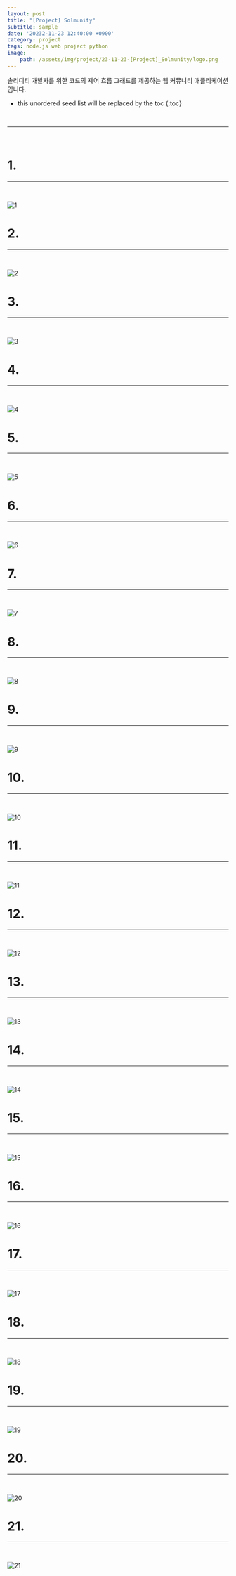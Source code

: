 ```yaml
---
layout: post
title: "[Project] Solmunity"
subtitle: sample
date: '20232-11-23 12:40:00 +0900'
category: project
tags: node.js web project python
image:
    path: /assets/img/project/23-11-23-[Project]_Solmunity/logo.png
---
```


솔리디티 개발자를 위한 코드의 제어 흐름 그래프를 제공하는 웹 커뮤니티 애플리케이션입니다.

<!--more-->

* this unordered seed list will be replaced by the toc
{:toc}
<br>



---
<br>

# 1.
---
<br>

![1](/assets/img/project/23-11-23-[Project]_Solmunity/1.png)
<br>



# 2.
---
<br>

![2](/assets/img/project/23-11-23-[Project]_Solmunity/2.png)
<br>



# 3.
---
<br>

![3](/assets/img/project/23-11-23-[Project]_Solmunity/3.png)
<br>




# 4.
---
<br>

![4](/assets/img/project/23-11-23-[Project]_Solmunity/4.png)
<br>




# 5. 
---
<br>

![5](/assets/img/project/23-11-23-[Project]_Solmunity/5.png)
<br>



# 6. 
---
<br>

![6](/assets/img/project/23-11-23-[Project]_Solmunity/6.png)
<br>



# 7. 
---
<br>

![7](/assets/img/project/23-11-23-[Project]_Solmunity/7.png)
<br>



# 8. 
---
<br>

![8](/assets/img/project/23-11-23-[Project]_Solmunity/8.png)
<br>




# 9. 
---
<br>

![9](/assets/img/project/23-11-23-[Project]_Solmunity/9.png)
<br>



# 10. 
---
<br>

![10](/assets/img/project/23-11-23-[Project]_Solmunity/10.png)
<br>



# 11. 
---
<br>

![11](/assets/img/project/23-11-23-[Project]_Solmunity/11.png)
<br>



# 12. 
---
<br>

![12](/assets/img/project/23-11-23-[Project]_Solmunity/12.png)
<br>



# 13. 
---
<br>

![13](/assets/img/project/23-11-23-[Project]_Solmunity/13.png)
<br>



# 14. 
---
<br>

![14](/assets/img/project/23-11-23-[Project]_Solmunity/14.png)
<br>



# 15. 
---
<br>

![15](/assets/img/project/23-11-23-[Project]_Solmunity/15.png)
<br>



# 16. 
---
<br>

![16](/assets/img/project/23-11-23-[Project]_Solmunity/16.png)
<br>



# 17. 
---
<br>

![17](/assets/img/project/23-11-23-[Project]_Solmunity/17.png)
<br>



# 18. 
---
<br>

![18](/assets/img/project/23-11-23-[Project]_Solmunity/18.png)
<br>



# 19. 
---
<br>

![19](/assets/img/project/23-11-23-[Project]_Solmunity/19.png)
<br>



# 20. 
---
<br>

![20](/assets/img/project/23-11-23-[Project]_Solmunity/20.png)
<br>



# 21. 
---
<br>

![21](/assets/img/project/23-11-23-[Project]_Solmunity/21.png)
<br>

